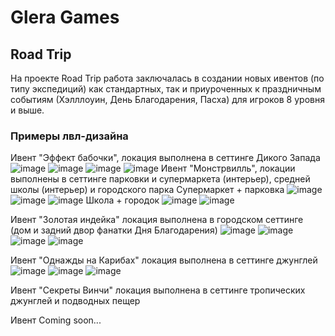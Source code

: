 
# Glera Games

## Road Trip


На проекте Road Trip работа заключалась в создании новых ивентов (по типу экспедиций) как стандартных, так и приуроченных к праздничным событиям (Хэлллоуин, День Благодарения, Пасха) для игроков 8 уровня и выше. 


### Примеры лвл-дизайна
Ивент "Эффект бабочки", локация выполнена в сеттинге Дикого Запада 
![image](https://github.com/user-attachments/assets/bf6bee9b-1020-4181-ad45-2e3cb072e92c)
![image](https://github.com/user-attachments/assets/0c5bd17d-8b48-42a0-bcb2-09949a2cabc6)
![image](https://github.com/user-attachments/assets/371147f4-9e8e-4f36-acf4-d89751973311)
![image](https://github.com/user-attachments/assets/2f521642-c637-417d-adf8-76ba56b34c2a)
Ивент "Монстрвилль", локации выполнены в сеттинге парковки и супермаркета (интерьер), средней школы (интерьер) и городского парка 
Супермаркет + парковка 
![image](https://github.com/user-attachments/assets/37305c20-87ff-45fb-b2b7-3bb2414b127a)
![image](https://github.com/user-attachments/assets/d1440030-80b6-43ad-8a4b-b327226494df)
![image](https://github.com/user-attachments/assets/0b1bce3f-494e-444f-98ea-428cfc0edcdb)
Школа + городок 
![image](https://github.com/user-attachments/assets/b63d1bc1-70d5-4188-93f0-cbafe2acf150)
![image](https://github.com/user-attachments/assets/279b2c5e-cbd3-466c-8ac9-a68421a3ac2b)

Ивент "Золотая индейка" локация выполнена в городском сеттинге (дом и задний двор фанатки Дня Благодарения)
![image](https://github.com/user-attachments/assets/a1675cf8-34b1-4077-a7cf-b8070acbac9e)
![image](https://github.com/user-attachments/assets/46976168-cdb2-433c-9ae9-c6d74fea1379)
![image](https://github.com/user-attachments/assets/45163815-46ca-40c0-ab96-1ce48cb9a5a1)
![image](https://github.com/user-attachments/assets/59f01194-7cb8-40a6-b968-d629c506d6f2)

Ивент "Однажды на Карибах" локация выполнена в сеттинге джунглей  
![image](https://github.com/user-attachments/assets/3f3d28f8-7e7c-4862-817b-504090bb524e)
![image](https://github.com/user-attachments/assets/33f95409-c865-4785-84eb-7bcb42c967ac)
![image](https://github.com/user-attachments/assets/db4825e4-72bb-424b-83f4-bf7d24f30778)


Ивент "Секреты Винчи" локация выполнена в сеттинге тропических джунглей и подводных пещер



Ивент Coming soon...
